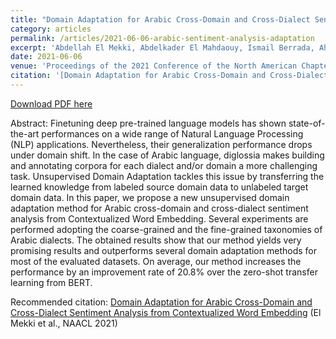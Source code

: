 ```yaml
---
title: "Domain Adaptation for Arabic Cross-Domain and Cross-Dialect Sentiment Analysis from Contextualized Word Embedding"
category: articles
permalink: /articles/2021-06-06-arabic-sentiment-analysis-adaptation
excerpt: 'Abdellah El Mekki, Abdelkader El Mahdaouy, Ismail Berrada, Ahmed Khoumsi'
date: 2021-06-06
venue: 'Proceedings of the 2021 Conference of the North American Chapter of the Association for Computational Linguistics: Human Language Technologies'
citation: '[Domain Adaptation for Arabic Cross-Domain and Cross-Dialect Sentiment Analysis from Contextualized Word Embedding](https://aclanthology.org/2021.naacl-main.226) (El Mekki et al., NAACL 2021)'
---
```


<a href='https://aclanthology.org/2021.naacl-main.226.pdf'>Download PDF here</a>

Abstract: Finetuning deep pre-trained language models has shown state-of-the-art performances on a wide range of Natural Language Processing (NLP) applications. Nevertheless, their generalization performance drops under domain shift. In the case of Arabic language, diglossia makes building and annotating corpora for each dialect and/or domain a more challenging task. Unsupervised Domain Adaptation tackles this issue by transferring the learned knowledge from labeled source domain data to unlabeled target domain data. In this paper, we propose a new unsupervised domain adaptation method for Arabic cross-domain and cross-dialect sentiment analysis from Contextualized Word Embedding. Several experiments are performed adopting the coarse-grained and the fine-grained taxonomies of Arabic dialects. The obtained results show that our method yields very promising results and outperforms several domain adaptation methods for most of the evaluated datasets. On average, our method increases the performance by an improvement rate of 20.8% over the zero-shot transfer learning from BERT.

 Recommended citation: [Domain Adaptation for Arabic Cross-Domain and Cross-Dialect Sentiment Analysis from Contextualized Word Embedding](https://aclanthology.org/2021.naacl-main.226) (El Mekki et al., NAACL 2021)